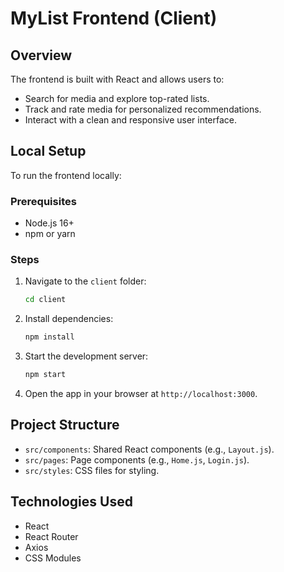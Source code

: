 # MyList Frontend (Client)

## Overview
The frontend is built with React and allows users to:
- Search for media and explore top-rated lists.
- Track and rate media for personalized recommendations.
- Interact with a clean and responsive user interface.

## Local Setup
To run the frontend locally:

### Prerequisites
- Node.js 16+
- npm or yarn

### Steps
1. Navigate to the `client` folder:
   ```bash
   cd client
   ```
2. Install dependencies:
   ```bash
   npm install
   ```
3. Start the development server:
   ```bash
   npm start
   ```
4. Open the app in your browser at `http://localhost:3000`.

## Project Structure
- `src/components`: Shared React components (e.g., `Layout.js`).
- `src/pages`: Page components (e.g., `Home.js`, `Login.js`).
- `src/styles`: CSS files for styling.

## Technologies Used
- React
- React Router
- Axios
- CSS Modules

